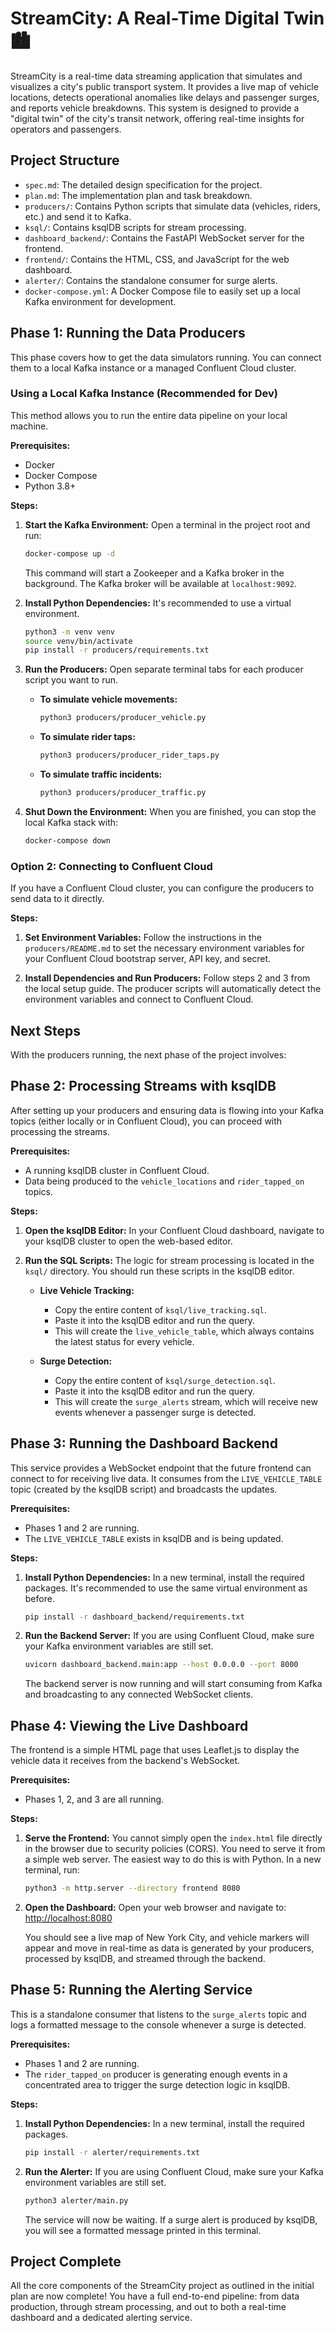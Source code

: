 # StreamCity: A Real-Time Digital Twin 🏙️

StreamCity is a real-time data streaming application that simulates and visualizes a city's public transport system. It provides a live map of vehicle locations, detects operational anomalies like delays and passenger surges, and reports vehicle breakdowns. This system is designed to provide a "digital twin" of the city's transit network, offering real-time insights for operators and passengers.

## Project Structure

-   `spec.md`: The detailed design specification for the project.
-   `plan.md`: The implementation plan and task breakdown.
-   `producers/`: Contains Python scripts that simulate data (vehicles, riders, etc.) and send it to Kafka.
-   `ksql/`: Contains ksqlDB scripts for stream processing.
-   `dashboard_backend/`: Contains the FastAPI WebSocket server for the frontend.
-   `frontend/`: Contains the HTML, CSS, and JavaScript for the web dashboard.
-   `alerter/`: Contains the standalone consumer for surge alerts.
-   `docker-compose.yml`: A Docker Compose file to easily set up a local Kafka environment for development.

## Phase 1: Running the Data Producers

This phase covers how to get the data simulators running. You can connect them to a local Kafka instance or a managed Confluent Cloud cluster.

### Using a Local Kafka Instance (Recommended for Dev)

This method allows you to run the entire data pipeline on your local machine.

**Prerequisites:**
-   Docker
-   Docker Compose
-   Python 3.8+

**Steps:**

1.  **Start the Kafka Environment:**
    Open a terminal in the project root and run:
    ```bash
    docker-compose up -d
    ```
    This command will start a Zookeeper and a Kafka broker in the background. The Kafka broker will be available at `localhost:9092`.

2.  **Install Python Dependencies:**
    It's recommended to use a virtual environment.
    ```bash
    python3 -m venv venv
    source venv/bin/activate
    pip install -r producers/requirements.txt
    ```

3.  **Run the Producers:**
    Open separate terminal tabs for each producer script you want to run.

    *   **To simulate vehicle movements:**
        ```bash
        python3 producers/producer_vehicle.py
        ```
    *   **To simulate rider taps:**
        ```bash
        python3 producers/producer_rider_taps.py
        ```
    *   **To simulate traffic incidents:**
        ```bash
        python3 producers/producer_traffic.py
        ```

4.  **Shut Down the Environment:**
    When you are finished, you can stop the local Kafka stack with:
    ```bash
    docker-compose down
    ```

### Option 2: Connecting to Confluent Cloud

If you have a Confluent Cloud cluster, you can configure the producers to send data to it directly.

**Steps:**

1.  **Set Environment Variables:**
    Follow the instructions in the `producers/README.md` to set the necessary environment variables for your Confluent Cloud bootstrap server, API key, and secret.

2.  **Install Dependencies and Run Producers:**
    Follow steps 2 and 3 from the local setup guide. The producer scripts will automatically detect the environment variables and connect to Confluent Cloud.

## Next Steps

With the producers running, the next phase of the project involves:
## Phase 2: Processing Streams with ksqlDB

After setting up your producers and ensuring data is flowing into your Kafka topics (either locally or in Confluent Cloud), you can proceed with processing the streams.

**Prerequisites:**
-   A running ksqlDB cluster in Confluent Cloud.
-   Data being produced to the `vehicle_locations` and `rider_tapped_on` topics.

**Steps:**

1.  **Open the ksqlDB Editor:**
    In your Confluent Cloud dashboard, navigate to your ksqlDB cluster to open the web-based editor.

2.  **Run the SQL Scripts:**
    The logic for stream processing is located in the `ksql/` directory. You should run these scripts in the ksqlDB editor.

    *   **Live Vehicle Tracking:**
        -   Copy the entire content of `ksql/live_tracking.sql`.
        -   Paste it into the ksqlDB editor and run the query.
        -   This will create the `live_vehicle_table`, which always contains the latest status for every vehicle.

    *   **Surge Detection:**
        -   Copy the entire content of `ksql/surge_detection.sql`.
        -   Paste it into the ksqlDB editor and run the query.
        -   This will create the `surge_alerts` stream, which will receive new events whenever a passenger surge is detected.

## Phase 3: Running the Dashboard Backend

This service provides a WebSocket endpoint that the future frontend can connect to for receiving live data. It consumes from the `LIVE_VEHICLE_TABLE` topic (created by the ksqlDB script) and broadcasts the updates.

**Prerequisites:**
-   Phases 1 and 2 are running.
-   The `LIVE_VEHICLE_TABLE` exists in ksqlDB and is being updated.

**Steps:**

1.  **Install Python Dependencies:**
    In a new terminal, install the required packages. It's recommended to use the same virtual environment as before.
    ```bash
    pip install -r dashboard_backend/requirements.txt
    ```

2.  **Run the Backend Server:**
    If you are using Confluent Cloud, make sure your Kafka environment variables are still set.
    ```bash
    uvicorn dashboard_backend.main:app --host 0.0.0.0 --port 8000
    ```
    The backend server is now running and will start consuming from Kafka and broadcasting to any connected WebSocket clients.

## Phase 4: Viewing the Live Dashboard

The frontend is a simple HTML page that uses Leaflet.js to display the vehicle data it receives from the backend's WebSocket.

**Prerequisites:**
-   Phases 1, 2, and 3 are all running.

**Steps:**

1.  **Serve the Frontend:**
    You cannot simply open the `index.html` file directly in the browser due to security policies (CORS). You need to serve it from a simple web server. The easiest way to do this is with Python. In a new terminal, run:
    ```bash
    python3 -m http.server --directory frontend 8080
    ```

2.  **Open the Dashboard:**
    Open your web browser and navigate to:
    [http://localhost:8080](http://localhost:8080)

    You should see a live map of New York City, and vehicle markers will appear and move in real-time as data is generated by your producers, processed by ksqlDB, and streamed through the backend.

## Phase 5: Running the Alerting Service

This is a standalone consumer that listens to the `surge_alerts` topic and logs a formatted message to the console whenever a surge is detected.

**Prerequisites:**
-   Phases 1 and 2 are running.
-   The `rider_tapped_on` producer is generating enough events in a concentrated area to trigger the surge detection logic in ksqlDB.

**Steps:**

1.  **Install Python Dependencies:**
    In a new terminal, install the required packages.
    ```bash
    pip install -r alerter/requirements.txt
    ```

2.  **Run the Alerter:**
    If you are using Confluent Cloud, make sure your Kafka environment variables are still set.
    ```bash
    python3 alerter/main.py
    ```
    The service will now be waiting. If a surge alert is produced by ksqlDB, you will see a formatted message printed in this terminal.

## Project Complete

All the core components of the StreamCity project as outlined in the initial plan are now complete! You have a full end-to-end pipeline: from data production, through stream processing, and out to both a real-time dashboard and a dedicated alerting service.
